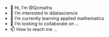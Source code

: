 - 👋 Hi, I’m @Qcmaths
- 👀 I’m interested in ddatascience
- 🌱 I’m currently learning applied mathematics
- 💞️ I’m looking to collaborate on ...
- 📫 How to reach me ...

<!---
Qcmaths/Qcmaths is a ✨ special ✨ repository because its `README.md` (this file) appears on your GitHub profile.
You can click the Preview link to take a look at your changes.
--->

